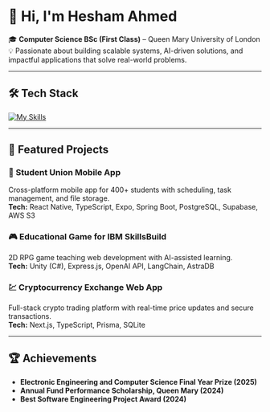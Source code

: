 # 👋 Hi, I'm Hesham Ahmed  

🎓 **Computer Science BSc (First Class)** – Queen Mary University of London  
💡 Passionate about building scalable systems, AI-driven solutions, and impactful applications that solve real-world problems.  

---

## 🛠 Tech Stack  
[![My Skills](https://skillicons.dev/icons?i=python,java,cs,php,r,typescript,javascript,react,flutter,nextjs,nodejs,nestjs,express,spring,pytorch,tensorflow,docker,git,postgres,supabase,firebase,mongodb,prisma,aws,gcp)](https://skillicons.dev)

---

## 📂 Featured Projects  

### **📱 Student Union Mobile App**  
Cross-platform mobile app for 400+ students with scheduling, task management, and file storage.  
**Tech:** React Native, TypeScript, Expo, Spring Boot, PostgreSQL, Supabase, AWS S3  

### **🎮 Educational Game for IBM SkillsBuild**  
2D RPG game teaching web development with AI-assisted learning.  
**Tech:** Unity (C#), Express.js, OpenAI API, LangChain, AstraDB  

### **💹 Cryptocurrency Exchange Web App**  
Full-stack crypto trading platform with real-time price updates and secure transactions.  
**Tech:** Next.js, TypeScript, Prisma, SQLite  

---

## 🏆 Achievements  
- **Electronic Engineering and Computer Science Final Year Prize (2025)**  
- **Annual Fund Performance Scholarship, Queen Mary (2024)**  
- **Best Software Engineering Project Award (2024)**  
